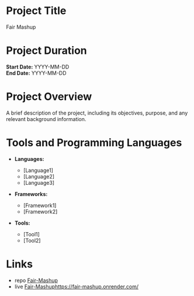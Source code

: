 # Project Title
Fair Mashup

# Project Duration
**Start Date:** YYYY-MM-DD  
**End Date:** YYYY-MM-DD

# Project Overview
A brief description of the project, including its objectives, purpose, and any relevant background information.

# Tools and Programming Languages
- **Languages:** 
  - [Language1]
  - [Language2]
  - [Language3]

- **Frameworks:** 
  - [Framework1]
  - [Framework2]

- **Tools:** 
  - [Tool1]
  - [Tool2]
# Links
- repo [Fair-Mashup](https://github.com/yesetoda/Fair-Mashup)
- live [Fair-Mashup]()https://fair-mashup.onrender.com/
